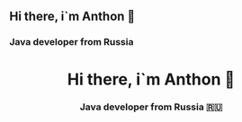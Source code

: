 ## Hi there, i`m Anthon 👋
### Java developer from Russia

<h1 align="center"> Hi there, i`m Anthon 👋</h1>
<h3 align="center">Java developer from Russia 🇷🇺</h3>

<!--
**Anton-Scherbakov/Anton-Scherbakov** is a ✨ _special_ ✨ repository because its `README.md` (this file) appears on your GitHub profile.

Here are some ideas to get you started:

- 🔭 I’m currently working on ...
- 🌱 I’m currently learning ...
- 👯 I’m looking to collaborate on ...
- 🤔 I’m looking for help with ...
- 💬 Ask me about ...
- 📫 How to reach me: ...
- 😄 Pronouns: ...
- ⚡ Fun fact: ...
-->
